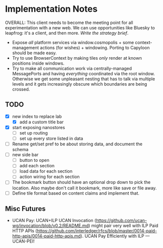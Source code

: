 
# Implementation Notes

OVERALL: This client needs to become the meeting point for all experimentation with a new web. We can use opportunities like Bluesky
to leapfrog: it's a client, and then more. *Write the strategy brief*.

- Expose *all* platform services via window.cosmopolis + some context-management actions (for wishes) + windowing.
  Porting to Capyloon should be made easy.
- Try to use BrowserContext by making tiles *only* render at known positions inside windows.
- Try to make all communication work via centrally-managed MessagePorts and having *everything* coordinated via
  the root window. Otherwise we get some unpleasant nesting that has to talk via multiple levels and it gets
  increasingly obscure which boundaries are being crossed.

## TODO

- [x] new index to replace lab
  - [x] add a custom title bar
- [x] start exposing nanostores
  - [ ] set up routing
  - [ ] set up every store listed in data
- [ ] Rename get/set pref to be about storing data, and document the schema
- [ ] new side bar
  - [ ] button to open
  - [ ] add each section
  - [ ] load data for each section
  - [ ] action wiring for each section
- [ ] The bookmark button should have an optional drop down to pick the location. Also maybe don't call it bookmark,
      more like save or file away.
- [ ] Define tile format based on content claims and implement that.

## Misc Futures

- UCAN Pay: UCAN+ILP
  UCAN Invocation (https://github.com/ucan-wg/invocation/blob/v0.2/README.md) might pair very well with ILP Paid HTTP
  APIs (https://github.com/interledger/rfcs/blob/master/0014-paid-http-apis/0014-paid-http-apis.md).
  UCAN Pay Efficiently with ILP — UCAN-PEI!
